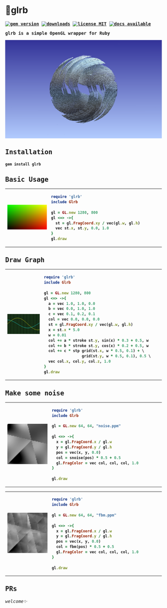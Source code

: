 # 🌁glrb

<strong>
<samp>

<p align="center">

[![ gem version ](https://img.shields.io/gem/v/glrb?style=flat&colorA=000&colorB=000)](https://rubygems.org/gems/glrb)
[![ downloads ](https://img.shields.io/gem/dt/glrb.svg?style=flat&colorA=000&colorB=000)](https://rubygems.org/gems/glrb)
[![ license MIT ](https://img.shields.io/github/license/tseijp/glrb?style=flat&colorA=000&colorB=000)](https://github.com/tseijp/glre)
[![ docs available ](https://img.shields.io/badge/docs-available-000.svg?style=flat&colorA=000)](https://tsei.jp)

glrb is a simple OpenGL wrapper for Ruby

</p>
<p align="center" valign="top">
  <a href="https://github.com/tseijp/glrb/blob/main/examples/demo/demo.rb">
    <img alt="🌁" src="https://raw.githubusercontent.com/tseijp/glrb/main/examples/demo/demo.png"></img>
  </a>
</p>

## Installation

```ruby
gem install glrb
```

## Basic Usage

<table>
<td width="256px">
<a href="https://github.com/tseijp/glrb/blob/main/examples/demo/basic.rb">
  <img alt=" " src="https://raw.githubusercontent.com/tseijp/glrb/main/examples/demo/basic.png"></img>
</a>
</td>
<td width="414px">

```ruby
require 'glrb'
include Glrb

gl = GL.new 1280, 800
gl <=> ->{
  st = gl.FragCoord.xy / vec(gl.w, gl.h)
  vec st.x, st.y, 0.0, 1.0
}
gl.draw
```

</td>
</table>

## Draw Graph

<table>
<td width="256px">
<a href="https://github.com/tseijp/glrb/blob/main/examples/demo/graph.rb">
  <img alt=" " src="https://raw.githubusercontent.com/tseijp/glrb/main/examples/demo/graph.png"></img>
</a>
</td>
<td width="414px">

```rb
require 'glrb'
include Glrb

gl = GL.new 1280, 800
gl <=> ->{
  a = vec 1.0, 1.0, 0.0
  b = vec 0.0, 1.0, 1.0
  c = vec 0.1, 0.2, 0.1
  col = vec 0.0, 0.0, 0.0
  st = gl.FragCoord.xy / vec(gl.w, gl.h)
  x = st.x * 5.0
  w = 0.01
  col += a * stroke st.y, sin(x) * 0.3 + 0.5, w
  col += b * stroke st.y, cos(x) * 0.2 + 0.5, w
  col += c * stp grid(st.x, w * 0.5, 0.1) + \
                 grid(st.y, w * 0.5, 0.1), 0.5 \
  vec col.x, col.y, col.z, 1.0
}
gl.draw
```

</td>
</table>

## Make some noise

<table>
<td width="256px">
<a href="https://github.com/tseijp/glrb/blob/main/examples/demo/noise.rb">
  <img width="256px" alt=" " src="https://raw.githubusercontent.com/tseijp/glrb/main/examples/demo/noise.png"></img>
</a>
</td>
<td width="414px">

```rb
require 'glrb'
include Glrb

gl = GL.new 64, 64, "noise.ppm"

gl <=> ->{
  x = gl.FragCoord.x / gl.w
  y = gl.FragCoord.y / gl.h
  pos = vec(x, y, 0.0)
  col = snoise(pos) * 0.5 + 0.5
  gl.FragColor = vec col, col, col, 1.0
}

gl.draw
```

</td>
</table>

<table>
<td width="256px">
<a href="https://github.com/tseijp/glrb/blob/main/examples/demo/fbm.rb">
  <img width="256px" alt=" " src="https://raw.githubusercontent.com/tseijp/glrb/main/examples/demo/fbm.png"></img>
</a>
</td>
<td width="414px">

```rb
require 'glrb'
include Glrb

gl = GL.new 64, 64, "fbm.ppm"

gl <=> ->{
  x = gl.FragCoord.x / gl.w
  y = gl.FragCoord.y / gl.h
  pos = vec(x, y, 0.0)
  col = fbm(pos) * 0.5 + 0.5
  gl.FragColor = vec col, col, col, 1.0
}

gl.draw
```

</td>
</table>

## PRs

###### welcome✨

</samp>
</strong>
